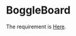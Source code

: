 # BoggleBoard

The requirement is [Here](https://coursera.cs.princeton.edu/algs4/assignments/boggle/specification.php).
